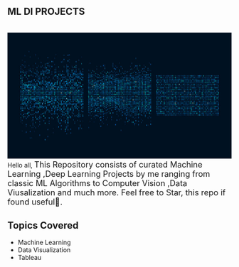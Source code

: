 ## **ML Dl PROJECTS**

<br>
<img src="images/machine-learning-wiki.jpg"><img>
Hello  all,
<font size=4>This Repository consists of curated Machine Learning ,Deep Learning Projects by me ranging from classic ML Algorithms to Computer Vision ,Data Viusalization and much more.
Feel free to Star, this repo if found useful🙂.</font>

## Topics Covered

* Machine Learning
* Data Visualization
* Tableau
